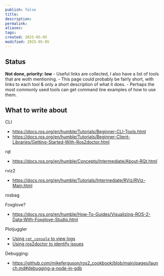 ```yaml
---
publish: false
title: 
description: 
permalink: 
aliases: 
tags: 
created: 2025-05-05
modified: 2025-05-05
---
```


## Status

  **Not done, priority: low**
    - Useful links are collected, I also have a list of tools that are woth mentioning.
    - This page could probably be fairly short, with links to each tool & only a short description of what it does.
    - Perhaps the most commonly used tools can get command line examples of how to use them.

## What to write about

CLI
- <https://docs.ros.org/en/humble/Tutorials/Beginner-CLI-Tools.html>
- <https://docs.ros.org/en/humble/Tutorials/Beginner-Client-Libraries/Getting-Started-With-Ros2doctor.html>

rqt
- <https://docs.ros.org/en/humble/Concepts/Intermediate/About-RQt.html>

rviz2
- <https://docs.ros.org/en/humble/Tutorials/Intermediate/RViz/RViz-Main.html>

rosbag

Foxglove?
- <https://docs.ros.org/en/humble/How-To-Guides/Visualizing-ROS-2-Data-With-Foxglove-Studio.html>

Plotjuggler

- [Using  `rqt_console` to view logs](https://docs.ros.org/en/humble/Tutorials/Beginner-CLI-Tools/Using-Rqt-Console/Using-Rqt-Console.html)
- [Using ros2doctor to identify issues](https://docs.ros.org/en/humble/Tutorials/Beginner-Client-Libraries/Getting-Started-With-Ros2doctor.html)

Debugging:
- <https://github.com/mikeferguson/ros2_cookbook/blob/main/pages/launch.md#debugging-a-node-in-gdb>
